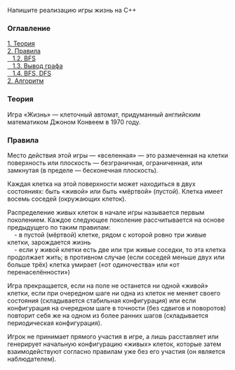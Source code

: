 Напишите реализацию игры жизнь на C++
<h3>Оглавление</h3>
<a href="#one">1. Теория</a><br>
<a href="#two">2. Правила</a><br>
<a href="#three">&nbsp;&nbsp;&nbsp;1.2. BFS</a><br>
<a href="#four">&nbsp;&nbsp;&nbsp;1.3. Вывод графа</a><br>
<a href="#foury">&nbsp;&nbsp;&nbsp;1.4. BFS, DFS</a><br>
<a href="#five">2. Алгоритм</a><br>

<h3 id="one">Теория</h3>
Игра «Жизнь» — клеточный автомат, придуманный английским математиком Джоном Конвеем в 1970 году.

<h3 id="two">Правила</h3>
Место действия этой игры — «вселенная» — это размеченная на клетки поверхность или плоскость — безграничная, ограниченная, или замкнутая (в пределе — бесконечная плоскость). <br>

Каждая клетка на этой поверхности может находиться в двух состояниях: быть «живой» или быть «мёртвой» (пустой). Клетка имеет восемь соседей (окружающих клеток). <br>

Распределение живых клеток в начале игры называется первым поколением. Каждое следующее поколение рассчитывается на основе предыдущего по таким правилам: <br>
&nbsp;&nbsp;&nbsp; - в пустой (мёртвой) клетке, рядом с которой ровно три живые клетки, зарождается жизнь<br>
&nbsp;&nbsp;&nbsp; - если у живой клетки есть две или три живые соседки, то эта клетка продолжает жить; в противном случае (если соседей меньше двух или больше трёх) клетка умирает («от одиночества» или «от перенаселённости»)<br>

Игра прекращается, если на поле не останется ни одной «живой» клетки, если при очередном шаге ни одна из клеток не меняет своего состояния (складывается стабильная конфигурация) или если конфигурация на очередном шаге в точности (без сдвигов и поворотов) повторит себя же на одном из более ранних шагов (складывается периодическая конфигурация). <br>

Игрок не принимает прямого участия в игре, а лишь расставляет или генерирует начальную конфигурацию «живых» клеток, которые затем взаимодействуют согласно правилам уже без его участия (он является наблюдателем). <br>
<!--

<h3 id="three">BFS</h3>
<img src="https://habrastorage.org/files/137/887/565/13788756539e42f99ddd661d722566de.png"/><br>

<h3 id="four">Вывод графа</h3>
<img src="https://habrastorage.org/files/caa/a2b/a52/caaa2ba522e1444e88500fd7b54a508f.png"/><br>

<h3 id="foury">BFS, DFS</h3>
<img src="https://habrastorage.org/files/ec6/d3d/17c/ec6d3d17cd1a4788ac77d4e8ab4f6760.png"/><br>

<h3 id="five">Алгоритм</h3>
<p>Cписок вершин, где каждая из которых, хранит порядковые номера вершин, с которыми соединена ребром.</p>
<img src="https://habrastorage.org/files/96f/a18/9a9/96fa189a979e41988a47fd9ac03eef8d.png"/>
<img src="https://habrastorage.org/files/563/47b/ac9/56347bac9b574626b312fd32c6a68f0a.png"/>

<br>
Дополнительная информация: <br>
1. https://www.youtube.com/watch?v=uT1p5Eiw9CE <br>
2. https://www.youtube.com/watch?v=ImMnYq2zP4Y <br>
-->